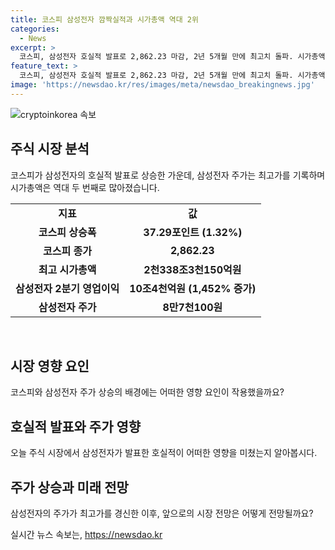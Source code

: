 ```yaml
---
title: 코스피 삼성전자 깜짝실적과 시가총액 역대 2위
categories:
  - News
excerpt: >
  코스피, 삼성전자 호실적 발표로 2,862.23 마감, 2년 5개월 만에 최고치 돌파. 시가총액 2번째로 많아. 삼성전자 2분기 영업이익 1천452% 증가, 주가는 3년 5개월여 만에 최고가 기록.
feature_text: >
  코스피, 삼성전자 호실적 발표로 2,862.23 마감, 2년 5개월 만에 최고치 돌파. 시가총액 2번째로 많아. 삼성전자 2분기 영업이익 1천452% 증가, 주가는 3년 5개월여 만에 최고가 기록.
image: 'https://newsdao.kr/res/images/meta/newsdao_breakingnews.jpg'
---
```


<p><img src="https://newsdao.kr/res/images/meta/newsdao_breakingnews.jpg" alt="cryptoinkorea 속보" /></p>

<h2 data-ke-size="size26">주식 시장 분석</h2>

<p data-ke-size="size16">코스피가 삼성전자의 호실적 발표로 상승한 가운데, 삼성전자 주가는 최고가를 기록하며 시가총액은 역대 두 번째로 많아졌습니다.</p>

<table>
    <tr>
        <td style="text-align: center; height: 17px;"><b>지표</b></td>
        <td style="text-align: center; height: 17px;"><b>값</b></td>
    </tr>
    <tr>
        <td style="text-align: center; height: 17px;"><b>코스피 상승폭</b></td>
        <td style="text-align: center; height: 17px;"><b>37.29포인트 (1.32%)</b></td>
    </tr>
    <tr>
        <td style="text-align: center; height: 17px;"><b>코스피 종가</b></td>
        <td style="text-align: center; height: 17px;"><b>2,862.23</b></td>
    </tr>
    <tr>
        <td style="text-align: center; height: 17px;"><b>최고 시가총액</b></td>
        <td style="text-align: center; height: 17px;"><b>2천338조3천150억원</b></td>
    </tr>
    <tr>
        <td style="text-align: center; height: 17px;"><b>삼성전자 2분기 영업이익</b></td>
        <td style="text-align: center; height: 17px;"><b>10조4천억원 (1,452% 증가)</b></td>
    </tr>
    <tr>
        <td style="text-align: center; height: 17px;"><b>삼성전자 주가</b></td>
        <td style="text-align: center; height: 17px;"><b>8만7천100원</b></td>
    </tr>
</table>

<p data-ke-size="size16">&nbsp;</p>

<h2 data-ke-size="size26">시장 영향 요인</h2>

<p data-ke-size="size16">코스피와 삼성전자 주가 상승의 배경에는 어떠한 영향 요인이 작용했을까요?</p>

<h2 data-ke-size="size26">호실적 발표와 주가 영향</h2>

<p data-ke-size="size16">오늘 주식 시장에서 삼성전자가 발표한 호실적이 어떠한 영향을 미쳤는지 알아봅시다.</p>

<h2 data-ke-size="size26">주가 상승과 미래 전망</h2>

<p data-ke-size="size16">삼성전자의 주가가 최고가를 경신한 이후, 앞으로의 시장 전망은 어떻게 전망될까요?</p>
실시간 뉴스 속보는, <a href="https://newsdao.kr" rel="dofollow">https://newsdao.kr</a>


